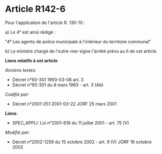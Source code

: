 # Article R142-6

Pour l'application de l'article R. 130-10 :

a) Le 4° est ainsi rédigé :

"4° Les agents de police municipale à l'intérieur du territoire communal"

b) Le ministre chargé de l'outre-mer signe l'arrêté prévu au II de cet article.

**Liens relatifs à cet article**

_Anciens textes_:

  - Décret n°93-301 1993-03-08 art. 3
  - Décret n°93-301 du 8 mars 1993 - art. 3 (Ab)

_Codifié par_:

  - Décret n°2001-251 2001-03-22 JORF 25 mars 2001

**Liens**:

  - SPEC_APPLI: Loi n°2001-616 du 11 juillet 2001 - art. 75 (V)

_Modifié par_:

  - Décret n°2002-1256 du 15 octobre 2002 - art. 9 (V) JORF 16 octobre 2002
